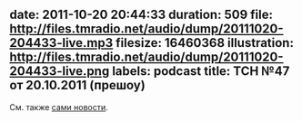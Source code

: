 date: 2011-10-20 20:44:33
duration: 509
file: http://files.tmradio.net/audio/dump/20111020-204433-live.mp3
filesize: 16460368
illustration: http://files.tmradio.net/audio/dump/20111020-204433-live.png
labels: podcast
title: ТСН №47 от 20.10.2011 (прешоу)
---
См. также [сами новости](/live/recordings/20111020/210209/).
